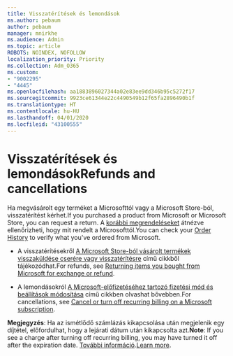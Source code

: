 ```yaml
---
title: Visszatérítések és lemondások
ms.author: pebaum
author: pebaum
manager: mnirkhe
ms.audience: Admin
ms.topic: article
ROBOTS: NOINDEX, NOFOLLOW
localization_priority: Priority
ms.collection: Adm_O365
ms.custom:
- "9002295"
- "4445"
ms.openlocfilehash: aa1883896027344a02e83ee9dd346b95c5272f17
ms.sourcegitcommit: 9923ce61344e22c4490549b12f65fa2896490b1f
ms.translationtype: HT
ms.contentlocale: hu-HU
ms.lasthandoff: 04/01/2020
ms.locfileid: "43100555"
---
```

# <a name="refunds-and-cancellations"></a><span data-ttu-id="314fb-102">Visszatérítések és lemondások</span><span class="sxs-lookup"><span data-stu-id="314fb-102">Refunds and cancellations</span></span>

<span data-ttu-id="314fb-103">Ha megvásárolt egy terméket a Microsofttól vagy a Microsoft Store-ból, visszatérítést kérhet.</span><span class="sxs-lookup"><span data-stu-id="314fb-103">If you purchased a product from Microsoft or Microsoft Store, you can request a return.</span></span> <span data-ttu-id="314fb-104">A [korábbi megrendeléseket](https://account.microsoft.com/billing/orders/) átnézve ellenőrizheti, hogy mit rendelt a Microsofttól.</span><span class="sxs-lookup"><span data-stu-id="314fb-104">You can check your [Order History](https://account.microsoft.com/billing/orders/) to verify what you've ordered from Microsoft.</span></span> 

- <span data-ttu-id="314fb-105">A visszatérítésekről [A Microsoft Store-ból vásárolt termékek visszaküldése cserére vagy visszatérítésre](https://support.microsoft.com/help/10558) című cikkből tájékozódhat.</span><span class="sxs-lookup"><span data-stu-id="314fb-105">For refunds, see [Returning items you bought from Microsoft for exchange or refund](https://support.microsoft.com/help/10558).</span></span>

- <span data-ttu-id="314fb-106">A lemondásokról [A Microsoft-előfizetéséhez tartozó fizetési mód és beállítások módosítása](https://support.microsoft.com/help/4027815) című cikkben olvashat bővebben.</span><span class="sxs-lookup"><span data-stu-id="314fb-106">For cancellations, see [Cancel or turn off recurring billing on a Microsoft subscription](https://support.microsoft.com/help/4027815).</span></span>

<span data-ttu-id="314fb-107">**Megjegyzés**: Ha az ismétlődő számlázás kikapcsolása után megjelenik egy díjtétel, előfordulhat, hogy a lejárati dátum után kikapcsolta azt.</span><span class="sxs-lookup"><span data-stu-id="314fb-107">**Note**: If you see a charge after turning off recurring billing, you may have turned it off after the expiration date.</span></span> <span data-ttu-id="314fb-108">[További információ](https://support.microsoft.com/help/10640).</span><span class="sxs-lookup"><span data-stu-id="314fb-108">[Learn more](https://support.microsoft.com/help/10640).</span></span> 